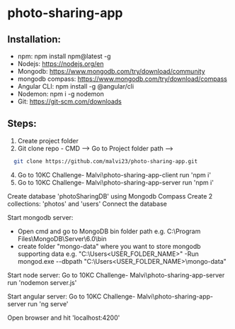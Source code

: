 # photo-sharing-app

## Installation:
- npm: npm install npm@latest -g
- Nodejs: https://nodejs.org/en
- Mongodb: https://www.mongodb.com/try/download/community
- mongodb compass: https://www.mongodb.com/try/download/compass
- Angular CLI: npm install -g @angular/cli
- Nodemon: npm i -g nodemon
- Git: https://git-scm.com/downloads


## Steps:
1. Create project folder
2. Git clone repo - CMD --> Go to Project folder path --> 

```sh
  git clone https://github.com/malvi23/photo-sharing-app.git
  ```
4. Go to 10KC Challenge- Malvi\photo-sharing-app-client run 'npm i'
5. Go to 10KC Challenge- Malvi\photo-sharing-app-server run 'npm i'

Create database 'photoSharingDB' using Mongodb Compass
Create 2 collections: 'photos' and 'users'
Connect the database

Start mongodb server:
- Open cmd and go to MongoDB bin folder path e.g. C:\Program Files\MongoDB\Server\6.0\bin
- create folder "mongo-data" where you want to store mongodb supporting data e.g. "C:\Users\<USER_FOLDER_NAME>\"
-Run mongod.exe --dbpath "C:\Users\<USER_FOLDER_NAME>\mongo-data"

Start node server:
Go to 10KC Challenge- Malvi\photo-sharing-app-server run 'nodemon server.js'

Start angular server:
Go to 10KC Challenge- Malvi\photo-sharing-app-server run 'ng serve'

Open browser and hit 'localhost:4200'

